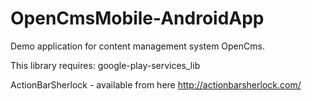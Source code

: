 OpenCmsMobile-AndroidApp
========================

Demo application for content management system OpenCms.

This library requires:
google-play-services_lib 

ActionBarSherlock - available from here http://actionbarsherlock.com/